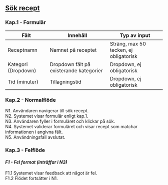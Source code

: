 ## <u>Sök recept</u>
### Kap.1 - Formulär 
| Fält                       	| Innehåll                     	| Typ av input                             	|
|----------------------------	|------------------------------	|------------------------------------------	|
| Receptnamn 	| Namnet på receptet          	| Sträng, max 50 tecken, ej obligatorisk      	|
| Kategori (Dropdown)           	| Dropdown fält på existerande kategorier             	| Dropdown, ej obligatorisk      	|
| Tid (minuter)        	| Tillagningstid     	| Dropdown, ej obligatorisk      	|

### Kap.2 - Normalflöde
N1. Användaren navigerar till sök recept. <br>
N2. Systemet visar formulär enligt kap.1. <br>
N3. Användaren fyller i formuläret och klickar på sök. <br>
N4. Systemet validerar formuläret och visar recept som matchar informationen i angivna fält. <br>
N5. Användningsfall avslutat. <br>

### Kap.3 - Felflöde
#### ***F1 - Fel format (inträffar i N3)***
F1.1 Systemet visar feedback att något är fel. <br>
F1.2 Flödet fortsätter i N1. <br>